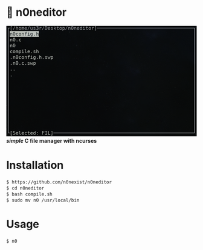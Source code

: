# 📝 n0neditor
![alt-text](https://github.com/n0nexist/n0neditor/blob/main/screenshot.png?raw=true)<br>
<b><i>simple</i> C file manager with ncurses</b>

# Installation
```
$ https://github.com/n0nexist/n0neditor
$ cd n0neditor
$ bash compile.sh
$ sudo mv n0 /usr/local/bin
```

# Usage
```
$ n0
```
